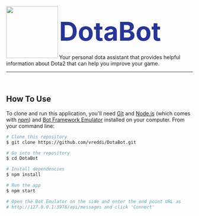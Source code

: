 # <img align="left" src="http://i.imgur.com/P71t0t8.gif" width="140px"><div style="margin-left: 100px; padding-top: 12px; font-size: 70px; padding-top: 25px; color: #283593">DotaBot</div>
Your personal dota assistant that provides helpful information about Dota2 that can help you improve your game.
<hr>

<br>

## How To Use

To clone and run this application, you'll need [Git](https://git-scm.com) and [Node.js](https://nodejs.org/en/download/) (which comes with [npm](http://npmjs.com)) and [Bot Framework Emulator](https://github.com/Microsoft/BotFramework-Emulator/releases) installed on your computer. From your command line:

```bash
# Clone this repository
$ git clone https://github.com/vreddi/DotaBot.git

# Go into the repository
$ cd DotaBot

# Install dependencies
$ npm install

# Run the app
$ npm start

# Open the Bot Emulator on the side and enter the end point URL as
# http://127.0.0.1:3978/api/messages and click 'Connect'
```
